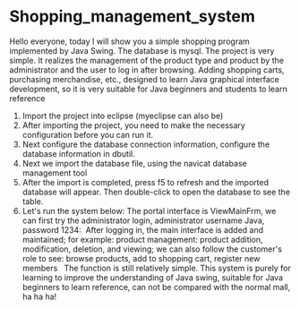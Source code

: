 # Shopping_management_system
Hello everyone, today I will show you a simple shopping program implemented by Java Swing. The database is mysql. The project is very simple. It realizes the management of the product type and product by the administrator and the user to log in after browsing. Adding shopping carts, purchasing merchandise, etc., designed to learn Java graphical interface development, so it is very suitable for Java beginners and students to learn reference
1. Import the project into eclipse (myeclipse can also be)
2. After importing the project, you need to make the necessary configuration before you can run it.
3. Next configure the database connection information, configure the database information in dbutil.
4. Next we import the database file, using the navicat database management tool
5. After the import is completed, press f5 to refresh and the imported database will appear. Then double-click to open the database to see the table.
6. Let's run the system below:
The portal interface is ViewMainFrm, we can first try the administrator login, administrator username Java, password 1234:
 After logging in, the main interface is added and maintained; for example: product management: product addition, modification, deletion, and viewing; we can also follow the customer's role to see: browse products, add to shopping cart, register new members
 
The function is still relatively simple. This system is purely for learning to improve the understanding of Java swing, suitable for Java beginners to learn reference, can not be compared with the normal mall, ha ha ha!
